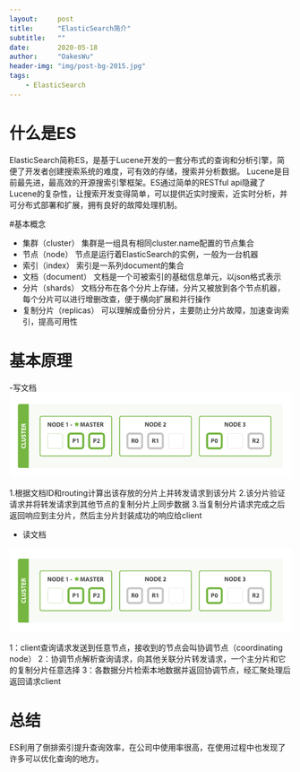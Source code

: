 ```yaml
---
layout:     post
title:      "ElasticSearch简介"
subtitle:   ""
date:       2020-05-18
author:     "OakesWu"
header-img: "img/post-bg-2015.jpg"
tags:
    - ElasticSearch
---
```


# 什么是ES
ElasticSearch简称ES，是基于Lucene开发的一套分布式的查询和分析引擎，简便了开发者创建搜索系统的难度，可有效的存储，搜索并分析数据。
Lucene是目前最先进，最高效的开源搜索引擎框架。ES通过简单的RESTful api隐藏了Lucene的复杂性，让搜索开发变得简单，可以提供近实时搜索，近实时分析，并可分布式部署和扩展，拥有良好的故障处理机制。

#基本概念
- 集群（cluster）
集群是一组具有相同cluster.name配置的节点集合
- 节点（node）
节点是运行着ElasticSearch的实例，一般为一台机器
- 索引（index）
索引是一系列document的集合
- 文档（document）
文档是一个可被索引的基础信息单元，以json格式表示
- 分片（shards）
文档分布在各个分片上存储，分片又被放到各个节点机器，每个分片可以进行增删改查，便于横向扩展和并行操作
- 复制分片（replicas）
可以理解成备份分片，主要防止分片故障，加速查询索引，提高可用性

# 基本原理
-写文档
![write document](/img/doc/es/es1one.png)

1.根据文档ID和routing计算出该存放的分片上并转发请求到该分片
2.该分片验证请求并将转发请求到其他节点的复制分片上同步数据
3.当复制分片请求完成之后返回响应到主分片，然后主分片封装成功的响应给client

- 读文档

![image.png](/img/doc/es/es1two.png)

1：client查询请求发送到任意节点，接收到的节点会叫协调节点（coordinating node）
2：协调节点解析查询请求，向其他关联分片转发请求，一个主分片和它的复制分片任意选择
3：各数据分片检索本地数据并返回协调节点，经汇聚处理后返回请求client

# 总结
ES利用了倒排索引提升查询效率，在公司中使用率很高，在使用过程中也发现了许多可以优化查询的地方。